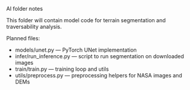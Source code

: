 AI folder notes

This folder will contain model code for terrain segmentation and traversability analysis.

Planned files:
- models/unet.py — PyTorch UNet implementation
- infer/run_inference.py — script to run segmentation on downloaded images
- train/train.py — training loop and utils
- utils/preprocess.py — preprocessing helpers for NASA images and DEMs
